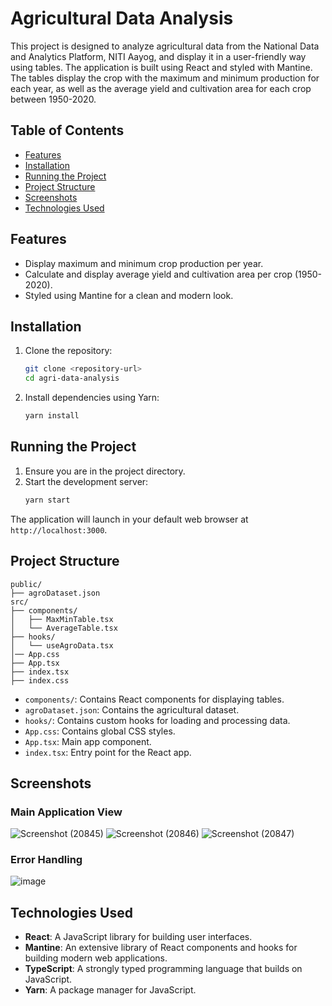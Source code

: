 
# Agricultural Data Analysis

This project is designed to analyze agricultural data from the National Data and Analytics Platform, NITI Aayog, and display it in a user-friendly way using tables. The application is built using React and styled with Mantine. The tables display the crop with the maximum and minimum production for each year, as well as the average yield and cultivation area for each crop between 1950-2020.

## Table of Contents

- [Features](#features)
- [Installation](#installation)
- [Running the Project](#running-the-project)
- [Project Structure](#project-structure)
- [Screenshots](#screenshots)
- [Technologies Used](#technologies-used)


## Features

- Display maximum and minimum crop production per year.
- Calculate and display average yield and cultivation area per crop (1950-2020).
- Styled using Mantine for a clean and modern look.

## Installation

1. Clone the repository:
   ```bash
   git clone <repository-url>
   cd agri-data-analysis
   ```

2. Install dependencies using Yarn:
   ```bash
   yarn install
   ```

## Running the Project

1. Ensure you are in the project directory.
2. Start the development server:
   ```bash
   yarn start
   ```

The application will launch in your default web browser at `http://localhost:3000`.

## Project Structure

```
public/
├── agroDataset.json
src/
├── components/
│   ├── MaxMinTable.tsx
│   └── AverageTable.tsx
├── hooks/
│   └── useAgroData.tsx
│── App.css
├── App.tsx
├── index.tsx
├── index.css
```

- `components/`: Contains React components for displaying tables.
- `agroDataset.json`: Contains the agricultural dataset.
- `hooks/`: Contains custom hooks for loading and processing data.
- `App.css`: Contains global CSS styles.
- `App.tsx`: Main app component.
- `index.tsx`: Entry point for the React app.

## Screenshots

### Main Application View
![Screenshot (20845)](https://github.com/viju-dev/agri-data-analysis/assets/71461702/c2617d67-a43f-4493-85b1-1a57d1e0699f)
![Screenshot (20846)](https://github.com/viju-dev/agri-data-analysis/assets/71461702/eb04eec7-bdd2-486b-a649-7a9b0ac0ff5f)
![Screenshot (20847)](https://github.com/viju-dev/agri-data-analysis/assets/71461702/5eb4d907-aa25-43ea-91fc-a86071dcc3db)

### Error Handling
![image](https://github.com/viju-dev/agri-data-analysis/assets/71461702/bf44ad43-1f8e-4f00-abc7-5f403b879d7a)


## Technologies Used

- **React**: A JavaScript library for building user interfaces.
- **Mantine**: An extensive library of React components and hooks for building modern web applications.
- **TypeScript**: A strongly typed programming language that builds on JavaScript.
- **Yarn**: A package manager for JavaScript.
